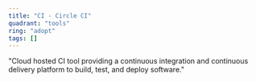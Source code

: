 ```yaml
---
title: "CI - Circle CI"
quadrant: "tools"
ring: "adopt"
tags: []
---
```


"Cloud hosted CI tool providing a continuous integration and continuous delivery platform to build, test, and deploy software."
